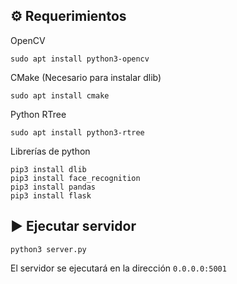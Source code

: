 ## ⚙️ Requerimientos

OpenCV

```
sudo apt install python3-opencv
```

CMake (Necesario para instalar dlib)

```
sudo apt install cmake
```

Python RTree

```
sudo apt install python3-rtree
```

Librerías de python

```
pip3 install dlib
pip3 install face_recognition
pip3 install pandas
pip3 install flask
```

## ▶️ Ejecutar servidor

```
python3 server.py
```

El servidor se ejecutará en la dirección `0.0.0.0:5001`
